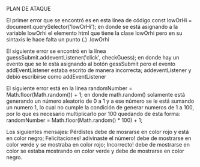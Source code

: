 PLAN DE ATAQUE

El primer error que se encontró es en esta línea de código const lowOrHi = document.querySelector('lowOrHi'); en donde se está asignando a la variable lowOrhi el elemento html que tiene la clase lowOrhi pero en su sintaxis le hace falta un punto (.) .lowOrhi

El siguiente error se encontró en la línea guessSubmit.addeventListener('click', checkGuess); 
en donde hay un evento que se le está asignando al botón gessSubmit pero el evento addEventListener estaba escrito de manera incorrecta; addeventListener y debió escribirse como addEventListener

El siguiente error está en la línea randomNumber = Math.floor(Math.random()) + 1;
en donde math.random() solamente está generando un número aleatorio de 0 a 1 y a ese número se le está sumando un numero 1, lo cual no cumple la condición de generar numeros de 1 a 100, por lo que es necesario multiplicarlo por 100 quedando de ésta forma: randomNumber = Math.floor(Math.random() * 100) + 1;

Los siguientes mensajes: Pérdistes debe de mosrarse en color rojo y está en color negro; Felicitaciones! adivinaste el número! debe de mostrarse en color verde y se mostraba en color rojo; Incorrecto! debe de mostrarse en color se estaba mostrando en color verde y debe de mostrarse en color negro. 